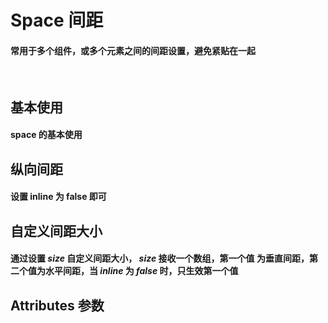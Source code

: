 <script setup>
import demo1 from './demo1.vue'
import demo2 from './demo2.vue'
import demo3 from './demo3.vue'
import Attributes from './Attributes.vue'
import preview from '@/components/preview.vue'
</script>

# Space 间距

#### 常用于多个组件，或多个元素之间的间距设置，避免紧贴在一起

<br/>

## 基本使用

#### space 的基本使用

<div class="componetnsBox">
  <demo1/>
</div>
<preview compName="Space" demoName="demo1"/>

## 纵向间距

#### 设置 inline 为 false 即可

<div class="componetnsBox">
  <demo2/>
</div>
<preview compName="Space" demoName="demo2"/>

## 自定义间距大小

#### 通过设置 _size_ 自定义间距大小， _size_ 接收一个数组，第一个值 为垂直间距，第二个值为水平间距，当 _inline_ 为 _false_ 时，只生效第一个值

<div class="componetnsBox">
  <demo3/>
</div>
<preview compName="Space" demoName="demo3"/>

## Attributes 参数

<Attributes/>
<br/>
